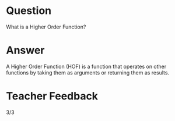 # Question
What is a Higher Order Function?

# Answer
A Higher Order Function (HOF) is a function that operates on other functions by taking them as arguments or returning them as results.

# Teacher Feedback
3/3
